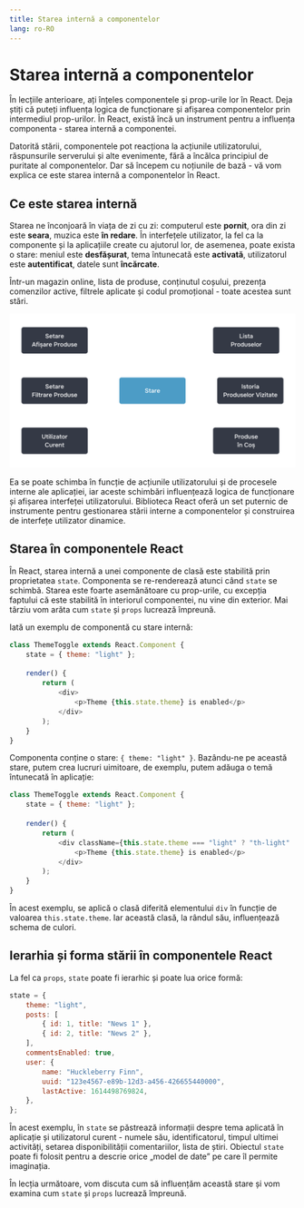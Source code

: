 ```yaml
---
title: Starea internă a componentelor
lang: ro-RO
---
```


# Starea internă a componentelor

În lecțiile anterioare, ați înțeles componentele și prop-urile lor în React. Deja știți că puteți influența logica de funcționare și afișarea componentelor prin intermediul prop-urilor. În React, există încă un instrument pentru a influența componenta - starea internă a componentei.

Datorită stării, componentele pot reacționa la acțiunile utilizatorului, răspunsurile serverului și alte evenimente, fără a încălca principiul de puritate al componentelor. Dar să începem cu noțiunile de bază - vă vom explica ce este starea internă a componentelor în React.

## Ce este starea internă

Starea ne înconjoară în viața de zi cu zi: computerul este **pornit**, ora din zi este **seara**, muzica este **în redare**. În interfețele utilizator, la fel ca la componente și la aplicațiile create cu ajutorul lor, de asemenea, poate exista o stare: meniul este **desfășurat**, tema întunecată este **activată**, utilizatorul este **autentificat**, datele sunt **încărcate**.

Într-un magazin online, lista de produse, conținutul coșului, prezența comenzilor active, filtrele aplicate și codul promoțional - toate acestea sunt stări.

![image](../img/state.png)

Ea se poate schimba în funcție de acțiunile utilizatorului și de procesele interne ale aplicației, iar aceste schimbări influențează logica de funcționare și afișarea interfeței utilizatorului. Biblioteca React oferă un set puternic de instrumente pentru gestionarea stării interne a componentelor și construirea de interfețe utilizator dinamice.

## Starea în componentele React

În React, starea internă a unei componente de clasă este stabilită prin proprietatea `state`. Componenta se re-renderează atunci când `state` se schimbă. Starea este foarte asemănătoare cu prop-urile, cu excepția faptului că este stabilită în interiorul componentei, nu vine din exterior. Mai târziu vom arăta cum `state` și `props` lucrează împreună.

Iată un exemplu de componentă cu stare internă:

```javascript
class ThemeToggle extends React.Component {
	state = { theme: "light" };

	render() {
		return (
			<div>
				<p>Theme {this.state.theme} is enabled</p>
			</div>
		);
	}
}
```

Componenta conține o stare: `{ theme: "light" }`. Bazându-ne pe această stare, putem crea lucruri uimitoare, de exemplu, putem adăuga o temă întunecată în aplicație:

```javascript
class ThemeToggle extends React.Component {
	state = { theme: "light" };

	render() {
		return (
			<div className={this.state.theme === "light" ? "th-light" : "th-dark"}>
				<p>Theme {this.state.theme} is enabled</p>
			</div>
		);
	}
}
```

În acest exemplu, se aplică o clasă diferită elementului `div` în funcție de valoarea `this.state.theme`. Iar această clasă, la rândul său, influențează schema de culori.

## Ierarhia și forma stării în componentele React

La fel ca `props`, `state` poate fi ierarhic și poate lua orice formă:

```javascript
state = {
	theme: "light",
	posts: [
		{ id: 1, title: "News 1" },
		{ id: 2, title: "News 2" },
	],
	commentsEnabled: true,
	user: {
		name: "Huckleberry Finn",
		uuid: "123e4567-e89b-12d3-a456-426655440000",
		lastActive: 1614498769824,
	},
};
```

În acest exemplu, în `state` se păstrează informații despre tema aplicată în aplicație și utilizatorul curent - numele său, identificatorul, timpul ultimei activități, setarea disponibilității comentariilor, lista de știri. Obiectul `state` poate fi folosit pentru a descrie orice „model de date” pe care îl permite imaginația.

În lecția următoare, vom discuta cum să influențăm această stare și vom examina cum `state` și `props` lucrează împreună.
